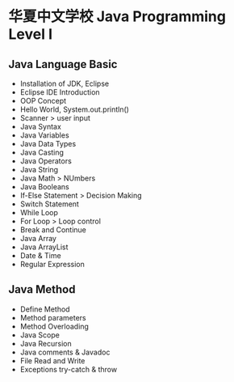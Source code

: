 # 华夏中文学校 Java Programming Level I

## Java Language Basic
* Installation of JDK, Eclipse
* Eclipse IDE Introduction
* OOP Concept
* Hello World, System.out.println()
* Scanner > user input
* Java Syntax
* Java Variables
* Java Data Types
* Java Casting
* Java Operators
* Java String
* Java Math > NUmbers
* Java Booleans
* If-Else Statement > Decision Making
* Switch Statement
* While Loop
* For Loop > Loop control
* Break and Continue
* Java Array
* Java ArrayList
* Date & Time
* Regular Expression
## Java Method
* Define Method
* Method parameters
* Method Overloading
* Java Scope
* Java Recursion
* Java comments & Javadoc
* File Read and Write
* Exceptions try-catch & throw

